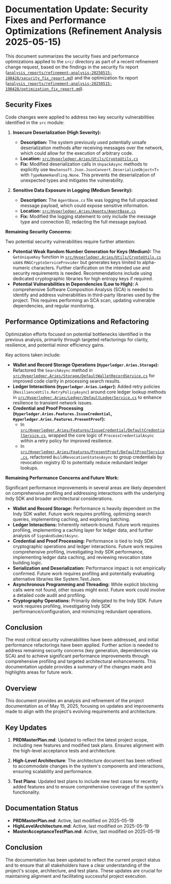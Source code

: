 # Documentation Update: Security Fixes and Performance Optimizations (Refinement Analysis 2025-05-15)

This document summarizes the security fixes and performance optimizations applied to the `src/` directory as part of a recent refinement change request, based on the findings in the security fix report ([`analysis_reports/refinement-analysis-20250515-190428/security_fix_report.md`](analysis_reports/refinement-analysis-20250515-190428/security_fix_report.md)) and the optimization fix report ([`analysis_reports/refinement-analysis-20250515-190428/optimization_fix_report.md`](analysis_reports/refinement-analysis-20250515-190428/optimization_fix_report.md)).

## Security Fixes

Code changes were applied to address two key security vulnerabilities identified in the `src` module:

1.  **Insecure Deserialization (High Severity):**
    *   **Description:** The system previously used potentially unsafe deserialization methods after receiving messages over the network, which could allow for the execution of arbitrary code.
    *   **Location:** [`src/Hyperledger.Aries/Utils/CryptoUtils.cs`](src/Hyperledger.Aries/Utils/CryptoUtils.cs)
    *   **Fix:** Modified deserialization calls in `UnpackAsync` methods to explicitly use `Newtonsoft.Json.JsonConvert.DeserializeObject<T>` with `TypeNameHandling.None`. This prevents the deserialization of unexpected types and mitigates the vulnerability.

2.  **Sensitive Data Exposure in Logging (Medium Severity):**
    *   **Description:** The `AgentBase.cs` file was logging the full unpacked message payload, which could expose sensitive information.
    *   **Location:** [`src/Hyperledger.Aries/Agents/AgentBase.cs`](src/Hyperledger.Aries/Agents/AgentBase.cs)
    *   **Fix:** Modified the logging statement to only include the message type and connection ID, redacting the full message payload.

**Remaining Security Concerns:**

Two potential security vulnerabilities require further attention:

*   **Potential Weak Random Number Generation for Keys (Medium):** The `GetUniqueKey` function in [`src/Hyperledger.Aries/Utils/CryptoUtils.cs`](src/Hyperledger.Aries/Utils/CryptoUtils.cs) uses `RNGCryptoServiceProvider` but generates keys limited to alpha-numeric characters. Further clarification on the intended use and security requirements is needed. Recommendations include using dedicated cryptographic libraries for high entropy keys if required.
*   **Potential Vulnerabilities in Dependencies (Low to High):** A comprehensive Software Composition Analysis (SCA) is needed to identify and address vulnerabilities in third-party libraries used by the project. This requires performing an SCA scan, updating vulnerable dependencies, and regular monitoring.

## Performance Optimizations and Refactoring

Optimization efforts focused on potential bottlenecks identified in the previous analysis, primarily through targeted refactorings for clarity, resilience, and potential minor efficiency gains.

Key actions taken include:

*   **Wallet and Record Storage Operations (`Hyperledger.Aries.Storage`):** Refactored the `SearchAsync` method in [`src/Hyperledger.Aries/Storage/DefaultWalletRecordService.cs`](src/Hyperledger.Aries/Storage/DefaultWalletRecordService.cs) for improved code clarity in processing search results.
*   **Ledger Interactions (`Hyperledger.Aries.Ledger`):** Added retry policies (`ResilienceUtils.RetryPolicyAsync`) around core ledger lookup methods in [`src/Hyperledger.Aries/Ledger/DefaultLedgerService.cs`](src/Hyperledger.Aries/Ledger/DefaultLedgerService.cs) to enhance resilience to transient network issues.
*   **Credential and Proof Processing (`Hyperledger.Aries.Features.IssueCredential`, `Hyperledger.Aries.Features.PresentProof`):**
    *   In [`src/Hyperledger.Aries/Features/IssueCredential/DefaultCredentialService.cs`](src/Hyperledger.Aries/Features/IssueCredential/DefaultCredentialService.cs), wrapped the core logic of `ProcessCredentialAsync` within a retry policy for improved resilience.
    *   In [`src/Hyperledger.Aries/Features/PresentProof/DefaultProofService.cs`](src/Hyperledger.Aries/Features/PresentProof/DefaultProofService.cs), refactored `BuildRevocationStatesAsync` to group credentials by revocation registry ID to potentially reduce redundant ledger lookups.

**Remaining Performance Concerns and Future Work:**

Significant performance improvements in several areas are likely dependent on comprehensive profiling and addressing interactions with the underlying Indy SDK and broader architectural considerations.

*   **Wallet and Record Storage:** Performance is heavily dependent on the Indy SDK wallet. Future work requires profiling, optimizing search queries, implementing caching, and exploring batching.
*   **Ledger Interactions:** Inherently network-bound. Future work requires profiling, implementing a caching layer for ledger data, and further analysis of `SignAndSubmitAsync`.
*   **Credential and Proof Processing:** Performance is tied to Indy SDK cryptographic operations and ledger interactions. Future work requires comprehensive profiling, investigating Indy SDK performance, implementing ledger data caching, and reviewing revocation state building logic.
*   **Serialization and Deserialization:** Performance impact is not empirically confirmed. Future work requires profiling and potentially evaluating alternative libraries like System.Text.Json.
*   **Asynchronous Programming and Threading:** While explicit blocking calls were not found, other issues might exist. Future work could involve a detailed code audit and profiling.
*   **Cryptography Operations:** Primarily delegated to the Indy SDK. Future work requires profiling, investigating Indy SDK performance/configuration, and minimizing redundant operations.

## Conclusion

The most critical security vulnerabilities have been addressed, and initial performance refactorings have been applied. Further action is needed to address remaining security concerns (key generation, dependencies via SCA) and to achieve significant performance improvements through comprehensive profiling and targeted architectural enhancements. This documentation update provides a summary of the changes made and highlights areas for future work.
## Overview

This document provides an analysis and refinement of the project documentation as of May 15, 2025, focusing on updates and improvements made to align with the project's evolving requirements and architecture.

## Key Updates

1. **PRDMasterPlan.md**: Updated to reflect the latest project scope, including new features and modified task plans. Ensures alignment with the high-level acceptance tests and architecture.

2. **High-Level Architecture**: The architecture document has been refined to accommodate changes in the system's components and interactions, ensuring scalability and performance.

3. **Test Plans**: Updated test plans to include new test cases for recently added features and to ensure comprehensive coverage of the system's functionality.

## Documentation Status

- **PRDMasterPlan.md**: Active, last modified on 2025-05-19
- **HighLevelArchitecture.md**: Active, last modified on 2025-05-19
- **MasterAcceptanceTestPlan.md**: Active, last modified on 2025-05-19

## Conclusion

The documentation has been updated to reflect the current project status and to ensure that all stakeholders have a clear understanding of the project's scope, architecture, and test plans. These updates are crucial for maintaining alignment and facilitating successful project execution.